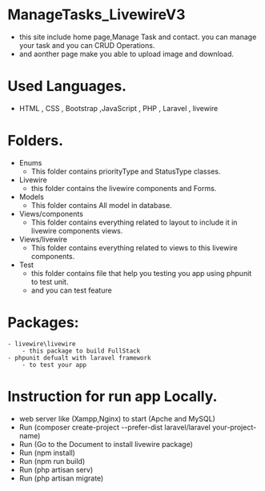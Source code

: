 # ManageTasks_LivewireV3

- this site include home page,Manage Task and contact. you can manage your task and you can CRUD Operations.
- and aonther page make you able to upload image and download.

# Used Languages.
- HTML , CSS , Bootstrap ,JavaScript , PHP , Laravel , livewire 

# Folders.
- Enums
    - This folder contains priorityType and StatusType classes.
- Livewire
    - this folder contains the livewire components and Forms.
- Models
    - This folder contains All model in database.
- Views/components
    - This folder contains everything related to layout to include it in livewire components views.
- Views/livewire
    - This folder contains everything related to views to this livewire components.
- Test
    - this folder contains file that help you testing you app using phpunit to test unit.
    - and you can test feature

# Packages:
    - livewire\livewire 
        - this package to build FullStack
    - phpunit defualt with laravel framework
        - to test your app

# Instruction for run app Locally.
- web server like (Xampp,Nginx) to start (Apche and MySQL)
- Run (composer create-project --prefer-dist laravel/laravel your-project-name)
- Run (Go to the Document to install livewire package)
- Run (npm install)
- Run (npm run build)
- Run (php artisan serv)
- Run (php artisan migrate)